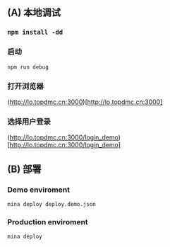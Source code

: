 ## (A) 本地调试

### `npm install -dd`

### 启动

`npm run debug`

### 打开浏览器

(http://lo.topdmc.cn:3000)[http://lo.topdmc.cn:3000]

### 选择用户登录

(http://lo.topdmc.cn:3000/login_demo)[http://lo.topdmc.cn:3000/login_demo]

## (B) 部署

### Demo enviroment

`mina deploy deploy.demo.json`

### Production enviroment

`mina deploy`
